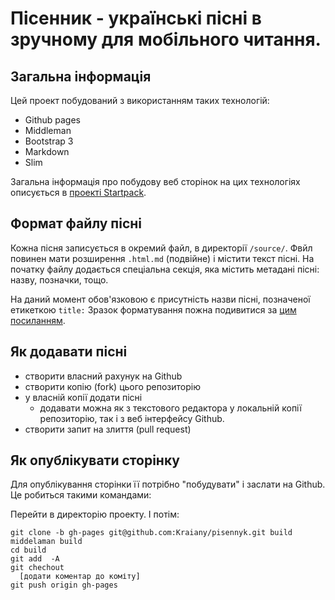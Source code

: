 # Пісенник - українські пісні в зручному для мобільного читання.

## Загальна інформація

Цей проект побудований з використанням таких технологій:

- Github pages
- Middleman
- Bootstrap 3
- Markdown
- Slim

Загальна інформація про побудову веб сторінок на цих технологіях описується в [проекті Startpack](http://dmytro.github.io/startpack/).

## Формат файлу пісні

Кожна пісня записується в окремий файл, в директорії `/source/`. Фвйл повинен мати розширення `.html.md` (подвійне) і містити текст пісні. На початку файлу додається спеціальна секція, яка містить метадані пісні: назву, позначки, тощо.

На даний момент обов'язковою є присутність назви пісні, позначеної етикеткою `title:` Зразок форматування пожна подивитися за [цим посиланням](https://raw.githubusercontent.com/Kraiany/pisennyk/master/source/2_kolory.html.md).

## Як додавати пісні

- створити власний рахунук на Github
- створити копію (fork) цього репозиторію
- у власній копії додати пісні
  - додавати можна як з текстового редактора у локальній копії репозиторію, так і з веб інтерфейсу Github.
- створити запит на злиття (pull request)


## Як опублікувати сторінку

Для опублікування сторінки її потрібно "побудувати" і заслати на Github. Це робиться такими  командами:


Перейти в директорію проекту. І потім:

    git clone -b gh-pages git@github.com:Kraiany/pisennyk.git build
    middelaman build
    cd build
    git add  -A
    git chechout
      [додати коментар до коміту]
    git push origin gh-pages
